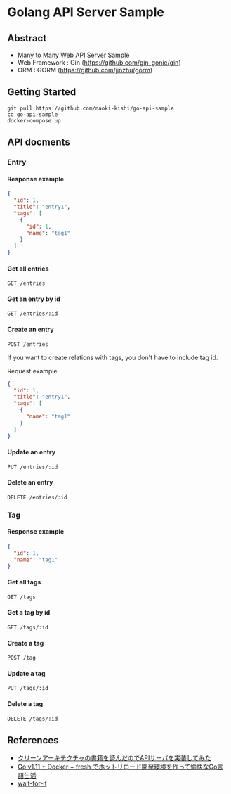# Golang API Server Sample

## Abstract
- Many to Many Web API Server Sample
- Web Framework : Gin (https://github.com/gin-gonic/gin)
- ORM : GORM (https://github.com/jinzhu/gorm)

## Getting Started
```
git pull https://github.com/naoki-kishi/go-api-sample
cd go-api-sample
docker-compose up
```

## API docments

### Entry

#### Response example
```json
{
  "id": 1,
  "title": "entry1",
  "tags": [
    {
      "id": 1,
      "name": "tag1"
    }
  ]
}
```

#### Get all entries
`GET /entries`

#### Get an entry by id
`GET /entries/:id`

#### Create an entry
`POST /entries`

If you want to create relations with tags, you don't have to include tag id.

Request example
```json
{
  "id": 1,
  "title": "entry1",
  "tags": [
    {
      "name": "tag1"
    }
  ]
}
```

#### Update an entry
`PUT /entries/:id`

#### Delete an entry
`DELETE /entries/:id`


### Tag

#### Response example
```json
{
  "id": 1,
  "name": "tag1"
}
```

#### Get all tags
`GET /tags`

#### Get a tag by id
`GET /tags/:id`

#### Create a tag
`POST /tag`

#### Update a tag
`PUT /tags/:id`

#### Delete a tag
`DELETE /tags/:id`


## References
- [クリーンアーキテクチャの書籍を読んだのでAPIサーバを実装してみた](https://qiita.com/yoshinori_hisakawa/items/f934178d4bd476c8da32)
- [Go v1.11 + Docker + fresh でホットリロード開発環境を作って愉快なGo言語生活](https://qiita.com/po3rin/items/9acd41ef428436335c97)
- [wait-for-it](https://github.com/vishnubob/wait-for-it)